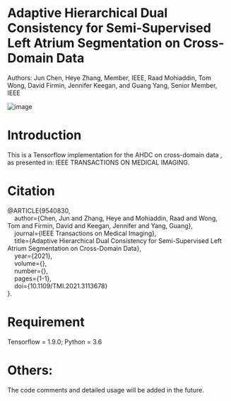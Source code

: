 # Adaptive Hierarchical Dual Consistency for Semi-Supervised Left Atrium Segmentation on Cross-Domain Data
Authors: Jun Chen, Heye Zhang, Member, IEEE, Raad Mohiaddin, Tom Wong, David Firmin, Jennifer Keegan, and Guang Yang, Senior Member, IEEE

![image](https://github.com/Heye-SYSU/AHDC/blob/main/Framework.jpeg)

# Introduction
This is a Tensorflow implementation for the AHDC on cross-domain data , as presented in: IEEE TRANSACTIONS ON MEDICAL IMAGING.

# Citation
@ARTICLE{9540830,  
 &nbsp;&nbsp;&nbsp;&nbsp;author={Chen, Jun and Zhang, Heye and Mohiaddin, Raad and Wong, Tom and Firmin, David and Keegan, Jennifer and Yang, Guang},  
 &nbsp;&nbsp;&nbsp;&nbsp;journal={IEEE Transactions on Medical Imaging},  
 &nbsp;&nbsp;&nbsp;&nbsp;title={Adaptive Hierarchical Dual Consistency for Semi-Supervised Left Atrium Segmentation on Cross-Domain Data},   
 &nbsp;&nbsp;&nbsp;&nbsp;year={2021},  
 &nbsp;&nbsp;&nbsp;&nbsp;volume={},  
 &nbsp;&nbsp;&nbsp;&nbsp;number={},  
 &nbsp;&nbsp;&nbsp;&nbsp;pages={1-1},  
 &nbsp;&nbsp;&nbsp;&nbsp;doi={10.1109/TMI.2021.3113678}  
 }. 
  
# Requirement
Tensorflow = 1.9.0;  Python = 3.6
  
# Others:
The code comments and detailed usage will be added in the future.
